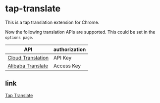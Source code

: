 # tap-translate

This is a tap translation extension for Chrome.

Now the following translation APIs are supported. This could be set in the `options page`.

| API | authorization |
| --- | --- |
| [Cloud Translation](https://cloud.google.com/translate) | API Key |
| [Alibaba Translate](https://www.aliyun.com/product/ai/base_alimt) | Access Key |

## link

[Tap Translate](https://chrome.google.com/webstore/detail/tap-translate/oiofkaiecmdjnbomaceeofldnpebeafn)
